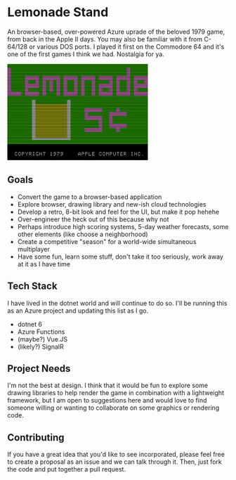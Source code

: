 # Lemonade Stand

An browser-based, over-powered Azure uprade of the beloved 1979 game, from back in the Apple II days. You may also be familiar with it from C-64/128 or various DOS ports. I played it first on the Commodore 64 and it's one of the first games I think we had. Nostalgia for ya.

![Original Opening Screen](original_opening_screen.jpg)

## Goals

 - Convert the game to a browser-based application
 - Explore browser, drawing library and new-ish cloud technologies 
 - Develop a retro, 8-bit look and feel for the UI, but make it pop hehehe
 - Over-engineer the heck out of this because why not
 - Perhaps introduce high scoring systems, 5-day weather forecasts, some other elements (like choose a neighborhood)
 - Create a competitive "season" for a world-wide simultaneous multiplayer 
 - Have some fun, learn some stuff, don't take it too seriously, work away at it as I have time

## Tech Stack

I have lived in the dotnet world and will continue to do so. I'll be running this as an Azure project and updating this list as I go.

 - dotnet 6
 - Azure Functions
 - (maybe?) Vue.JS
 - (likely?) SignalR
 
## Project Needs

I'm not the best at design. I think that it would be fun to explore some drawing libraries to help render the game in combination with a lightweight framework, but I am open to suggestions here and would love to find someone willing or wanting to collaborate on some graphics or rendering code.

## Contributing

If you have a great idea that you'd like to see incorporated, please feel free to create a proposal as an issue and we can talk through it. Then, just fork the code and put together a pull request.

 
